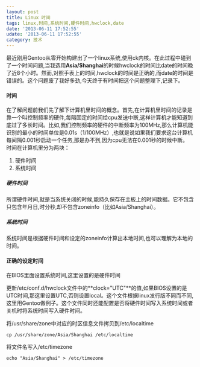 ```yaml
---
layout: post
title: Linux 时间
tags: linux,时间,系统时间,硬件时间,hwclock,date
date: '2013-06-11 17:52:55'
udate: '2013-06-11 17:52:55'
category: 技术
---
```


最近刚用Gentoo从零开始构建出了一个linux系统,使用ck内核。在此过程中碰到了一个时间问题,当我选用**Asia/Shanghai**的时候hwclock的时间比date的时间晚了近8个小时。然而,对照手表上的时间,hwclock的时间是正确的,而date的时间是错误的。这个问题废了我好多劲,今天终于有时间把这个问题整理下,记录下。  
  
#### 时间
在了解问题前我们先了解下计算机里时间的概念。首先,在计算机里时间的记录是靠一个叫控制频率的硬件,每隔固定的时间给cpu发送中断,这样计算机才能知道到底过了多长时间。比如,我们控制频率的硬件的中断频率为100MHz,那么计算机能识别的最小的时间单位是0.01s（1/100MHz）,也就是说如果我们要求这台计算机每间隔0.001秒启动一个任务,那是办不到,因为cpu无法在0.001秒的时候中断。  
时间在计算机里分为两块：  
1. 硬件时间
2. 系统时间
  
##### 硬件时间
所谓硬件时间,就是当系统关闭的时候,能持久保存在主板上的时间数据。它不包含只包含年月日,时分秒,却不包含zoneinfo（比如Asia/Shanghai）。  
  
##### 系统时间
系统时间是根据硬件时间和设定的zoneinfo计算出本地时间,也可以理解为本地的时间。  
  
  
#### 正确的设定时间
在BIOS里面设置系统时间,这里设置的是硬件时间  
  
更新/etc/conf.d/hwclock文件中的**clock="UTC"**的值,如果BIOS设置的是UTC时间,那这里设置UTC,否则设置local。这个文件根据linux发行版不同而不同,这里用Gentoo做例子。这个文件同时还能配置是否将硬件时间写入系统时间或者关机时将系统时间写入硬件时间。   
  
将/usr/share/zone中对应的时区信息文件拷贝到/etc/localtime  

    cp /usr/share/zone/Asia/Shanghai /etc/localtime
  
将文件名写入/etc/timezone

    echo "Asia/Shanghai" > /etc/timezone
